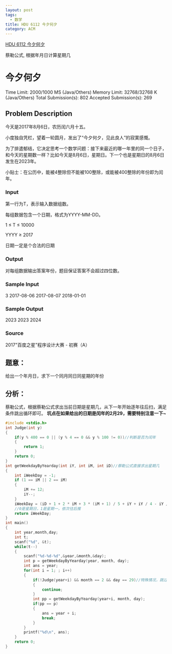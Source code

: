 ```yaml
---
layout: post
tags:
  - 数学
title: HDU 6112 今夕何夕
category: ACM
---
```


[HDU 6112 今夕何夕](http://acm.hdu.edu.cn/showproblem.php?pid=6112)

蔡勒公式, 根据年月日计算星期几

<!--more-->

# 今夕何夕

Time Limit: 2000/1000 MS (Java/Others)    Memory Limit: 32768/32768 K (Java/Others)
Total Submission(s): 802    Accepted Submission(s): 269


## Problem Description

今天是2017年8月6日，农历闰六月十五。

小度独自凭栏，望着一轮圆月，发出了“今夕何夕，见此良人”的寂寞感慨。

为了排遣郁结，它决定思考一个数学问题：接下来最近的哪一年里的同一个日子，和今天的星期数一样？比如今天是8月6日，星期日。下一个也是星期日的8月6日发生在2023年。

小贴士：在公历中，能被4整除但不能被100整除，或能被400整除的年份即为闰年。
 

### Input

第一行为T，表示输入数据组数。

每组数据包含一个日期，格式为YYYY-MM-DD。

1 ≤ T ≤ 10000

YYYY ≥ 2017

日期一定是个合法的日期

 

### Output

对每组数据输出答案年份，题目保证答案不会超过四位数。
 

### Sample Input

3
2017-08-06
2017-08-07
2018-01-01
 

### Sample Output

2023
2023
2024
 

### Source
2017"百度之星"程序设计大赛 - 初赛（A）



## 题意：
给出一个年月日，求下一个同月同日同星期的年份

## 分析：
蔡勒公式，根据蔡勒公式求出当前日期是星期几，从下一年开始逐年往后扫，满足条件跳出循环即可。
**坑点在如果给出的日期是闰年的2月29，需要特别注意一下~**


```c
#include <stdio.h>
int Judge(int y)
{
    if(y % 400 == 0 || (y % 4 == 0 && y % 100 != 0))//判断是否为闰年
    {
        return 1;
    }
    return 0;
}
int getWeekdayByYearday(int iY, int iM, int iD)//蔡勒公式直接求出星期几
{
    int iWeekDay = -1;
    if (1 == iM || 2 == iM)
    {
        iM += 12;
        iY--;
    }
    iWeekDay = (iD + 1 + 2 * iM + 3 * (iM + 1) / 5 + iY + iY / 4 - iY / 100 + iY / 400) % 7;
    //0是星期日，1是星期一，依次往后推
    return iWeekDay;
}
int main()
{
    int year,month,day;
    int t;
    scanf("%d", &t);
    while(t--)
    {
        scanf("%d-%d-%d",&year,&month,&day);
        int p = getWeekdayByYearday(year, month, day);
        int ans = year;
        for(int i = 1; ; i++)
        {
            if(!Judge(year+i) && month == 2 && day == 29)//特殊情况，跳过
            {
                continue;
            }
            int pp = getWeekdayByYearday(year+i, month, day);
            if(pp == p)
            {
                ans = year + i;
                break;
            }
        }
        printf("%d\n", ans);
    }
    return 0;
}
```